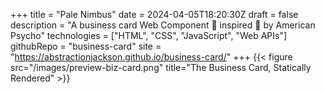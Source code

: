 +++
title = "Pale Nimbus"
date = 2024-04-05T18:20:30Z
draft = false
description = "A business card Web Component 🔧 inspired 📼 by American Psycho"
technologies = ["HTML", "CSS", "JavaScript", "Web APIs"]
githubRepo = "business-card"
site = "https://abstractionjackson.github.io/business-card/"
+++
{{< figure src="/images/preview-biz-card.png" title="The Business Card, Statically Rendered" >}}
